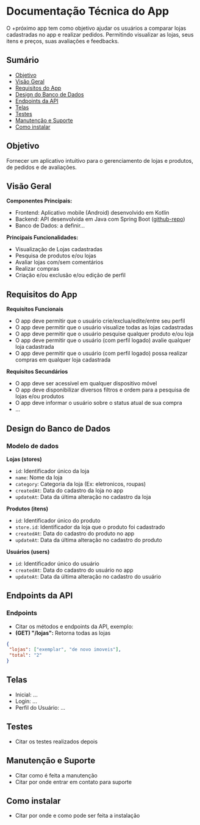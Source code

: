 # Documentação Técnica do App

O +próximo app tem como objetivo ajudar os usuários a comparar lojas cadastradas no app e realizar pedidos. Permitindo visualizar as lojas, seus itens e preços, suas avaliações e feedbacks.

## Sumário

- [Objetivo](#objetivo)
- [Visão Geral](#visão-geral)
- [Requisitos do App](#requisitos-do-app)
- [Design do Banco de Dados](#design-do-banco-de-dados)
- [Endpoints da API](#endpoints-da-api)
- [Telas](#telas)
- [Testes](#testes)
- [Manutenção e Suporte](#manutenção-e-suporte)
- [Como instalar](#como-instalar)

## Objetivo

Fornecer um aplicativo intuitivo para o gerenciamento de lojas e produtos, de pedidos e de avaliações.

## Visão Geral

**Componentes Principais:**
 - Frontend: Aplicativo mobile (Android) desenvolvido em Kotlin
 - Backend: API desenvolvida em Java com Spring Boot ([github-repo](https://github.com/gili-julio/backend-loja-virtual))
 - Banco de Dados: a definir...

**Principais Funcionalidades:**
 - Visualização de Lojas cadastradas
 - Pesquisa de produtos e/ou lojas
 - Avaliar lojas com/sem comentários
 - Realizar compras
 - Criação e/ou exclusão e/ou edição de perfil

## Requisitos do App

**Requisitos Funcionais**
 - O app deve permitir que o usuário crie/exclua/edite/entre seu perfil
 - O app deve permitir que o usuário visualize todas as lojas cadastradas
 - O app deve permitir que o usuário pesquise qualquer produto e/ou loja
 - O app deve permitir que o usuário (com perfil logado) avalie qualquer loja cadastrada
 - O app deve permitir que o usuário (com perfil logado) possa realizar compras em qualquer loja cadastrada

**Requisitos Secundários**
- O app deve ser acessível em qualquer dispositivo móvel
- O app deve disponibilizar diversos filtros e ordem para a pesquisa de lojas e/ou produtos
- O app deve informar o usuário sobre o status atual de sua compra
- ...

## Design do Banco de Dados

### Modelo de dados

**Lojas (stores)**
 - `id`: Identificador único da loja
 - `name`: Nome da loja
 - `category`: Categoria da loja (Ex: eletronicos, roupas)
 - `createdAt`: Data do cadastro da loja no app
 - `updateAt`: Data da última alteração no cadastro da loja

**Produtos (itens)**
 - `id`: Identificador único do produto
 - `store.id`: Identificador da loja que o produto foi cadastrado
 - `createdAt`: Data do cadastro do produto no app
 - `updateAt`: Data da última alteração no cadastro do produto

**Usuários (users)**
 - `id`: Identificador único do usuário
 - `createdAt`: Data do cadastro do usuário no app
 - `updateAt`: Data da última alteração no cadastro do usuário

## Endpoints da API

### Endpoints

 - Citar os métodos e endpoints da API, exemplo:
 - **(GET) "/lojas":** Retorna todas as lojas
 ```json
 {
  "lojas": ["exemplar", "de novo imoveis"],
  "total": "2"
 }
 ```

## Telas

 - Inicial: ...
 - Login: ...
 - Perfil do Usuário: ...

## Testes

 - Citar os testes realizados depois

## Manutenção e Suporte

 - Citar como é feita a manutenção
 - Citar por onde entrar em contato para suporte

## Como instalar

 - Citar por onde e como pode ser feita a instalação
